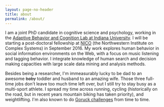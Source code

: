 ```yaml
---
layout: page-no-header
title: about
permalink: /about/
---
```


I am a joint PhD candidate in cognitive science and psychology, working in the [Adaptive Behavior and Cognition Lab at Indiana University](http://www.indiana.edu/~abcwest/pmwiki/pmwiki.php). I will be starting a post-doctoral fellowship at [NICO](https://www.nico.northwestern.edu/) (the Northwestern Institute on Complex Systems) in September 2016. My work explores human behavior in social information environments on the Web, with a focus on music listening and tagging behavior. I integrate knowledge of human search and decision making capacities with large scale data mining and analysis methods.

Besides being a researcher, I'm immeasurably lucky to be dad to an awesome <strike>baby</strike> toddler and husband to an amazing wife. Those three full-time jobs don't leave too much time left over, but I still try to stay busy as a multi-sport athlete. I spread my time across running, cycling (historically on the road, but in recent years mountain biking has taken priority), and weightlifting. I'm also known to do <a href="https://www.goruck.com/challenge">Goruck challenges</a> from time to time.

